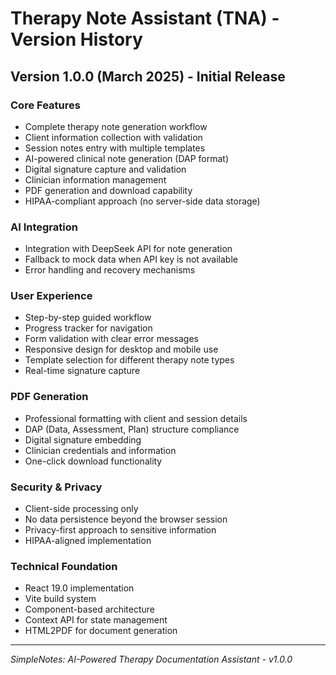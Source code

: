 # Therapy Note Assistant (TNA) - Version History

## Version 1.0.0 (March 2025) - Initial Release

### Core Features
- Complete therapy note generation workflow
- Client information collection with validation
- Session notes entry with multiple templates
- AI-powered clinical note generation (DAP format)
- Digital signature capture and validation
- Clinician information management
- PDF generation and download capability
- HIPAA-compliant approach (no server-side data storage)

### AI Integration
- Integration with DeepSeek API for note generation
- Fallback to mock data when API key is not available
- Error handling and recovery mechanisms

### User Experience
- Step-by-step guided workflow
- Progress tracker for navigation
- Form validation with clear error messages
- Responsive design for desktop and mobile use
- Template selection for different therapy note types
- Real-time signature capture

### PDF Generation
- Professional formatting with client and session details
- DAP (Data, Assessment, Plan) structure compliance
- Digital signature embedding
- Clinician credentials and information
- One-click download functionality

### Security & Privacy
- Client-side processing only
- No data persistence beyond the browser session
- Privacy-first approach to sensitive information
- HIPAA-aligned implementation

### Technical Foundation
- React 19.0 implementation
- Vite build system
- Component-based architecture
- Context API for state management
- HTML2PDF for document generation

---

*SimpleNotes: AI-Powered Therapy Documentation Assistant - v1.0.0*